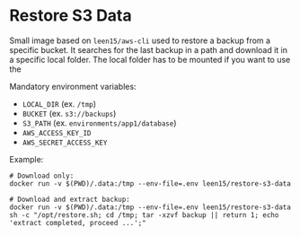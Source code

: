 # Restore S3 Data

Small image based on `leen15/aws-cli` used to restore a backup from a specific bucket.
It searches for the last backup in a path and download it in a specific local folder.
The local folder has to be mounted if you want to use the

Mandatory environment variables:

- `LOCAL_DIR` (ex. `/tmp`)
- `BUCKET` (ex. `s3://backups`)
- `S3_PATH` (ex. `environments/app1/database`)
- `AWS_ACCESS_KEY_ID`
- `AWS_SECRET_ACCESS_KEY`

Example:
```
# Download only:
docker run -v $(PWD)/.data:/tmp --env-file=.env leen15/restore-s3-data

# Download and extract backup:
docker run -v $(PWD)/.data:/tmp --env-file=.env leen15/restore-s3-data sh -c "/opt/restore.sh; cd /tmp; tar -xzvf backup || return 1; echo 'extract completed, proceed ...';"
```
